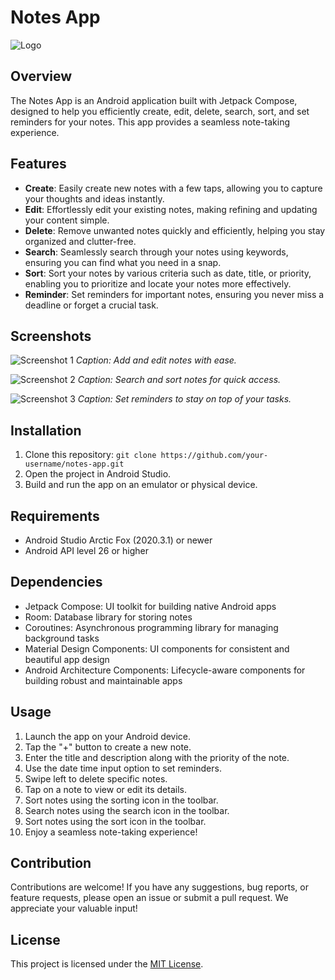 
# Notes App

![Logo](/path/to/logo.png)

## Overview
The Notes App is an Android application built with Jetpack Compose, designed to help you efficiently create, edit, delete, search, sort, and set reminders for your notes. This app provides a seamless note-taking experience.

## Features

- **Create**: Easily create new notes with a few taps, allowing you to capture your thoughts and ideas instantly.
- **Edit**: Effortlessly edit your existing notes, making refining and updating your content simple.
- **Delete**: Remove unwanted notes quickly and efficiently, helping you stay organized and clutter-free.
- **Search**: Seamlessly search through your notes using keywords, ensuring you can find what you need in a snap.
- **Sort**: Sort your notes by various criteria such as date, title, or priority, enabling you to prioritize and locate your notes more effectively.
- **Reminder**: Set reminders for important notes, ensuring you never miss a deadline or forget a crucial task.

## Screenshots

![Screenshot 1](/path/to/screenshot1.png)
*Caption: Add and edit notes with ease.*

![Screenshot 2](/path/to/screenshot2.png)
*Caption: Search and sort notes for quick access.*

![Screenshot 3](/path/to/screenshot3.png)
*Caption: Set reminders to stay on top of your tasks.*

## Installation
1. Clone this repository: `git clone https://github.com/your-username/notes-app.git`
2. Open the project in Android Studio.
3. Build and run the app on an emulator or physical device.

## Requirements
- Android Studio Arctic Fox (2020.3.1) or newer
- Android API level 26 or higher

## Dependencies
- Jetpack Compose: UI toolkit for building native Android apps
- Room: Database library for storing notes
- Coroutines: Asynchronous programming library for managing background tasks
- Material Design Components: UI components for consistent and beautiful app design
- Android Architecture Components: Lifecycle-aware components for building robust and maintainable apps

## Usage
1. Launch the app on your Android device.
2. Tap the "+" button to create a new note.
3. Enter the title and description along with the priority of the note.
4. Use the date time input option to set reminders.
5. Swipe left to delete specific notes.
6. Tap on a note to view or edit its details.
7. Sort notes using the sorting icon in the toolbar.
8. Search notes using the search icon in the toolbar.
9. Sort notes using the sort icon in the toolbar.
10. Enjoy a seamless note-taking experience!

## Contribution
Contributions are welcome! If you have any suggestions, bug reports, or feature requests, please open an issue or submit a pull request. We appreciate your valuable input!

## License
This project is licensed under the [MIT License](/path/to/LICENSE).
